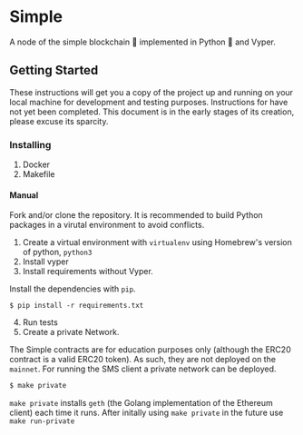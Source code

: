 # Simple
A node of the simple blockchain 🤑 implemented in Python 🐍 and Vyper.

## Getting Started

These instructions will get you a copy of the project up and running on your local machine 
for development and testing purposes. Instructions for have not yet been completed. This
document is in the early stages of its creation, please excuse its sparcity.

### Installing
1. Docker
2. Makefile

#### Manual
Fork and/or clone the repository. It is recommended to build Python packages in a 
virutal environment to avoid conflicts.

1. Create a virtual environment with `virtualenv` using Homebrew's version of python, 
   `python3`
2. Install vyper
3. Install requirements without Vyper.

Install the dependencies with `pip`.
```
$ pip install -r requirements.txt
```
4. Run tests
5. Create a private Network.

The Simple contracts are for education purposes only (although the ERC20 contract is a 
valid ERC20 token). As such, they are not deployed on the `mainnet`. For running the SMS client
a private network can be deployed.

```bash
$ make private
```

`make private` installs `geth` (the Golang implementation of the Ethereum client) each time it
runs. After initally using `make private` in the future use `make run-private`


